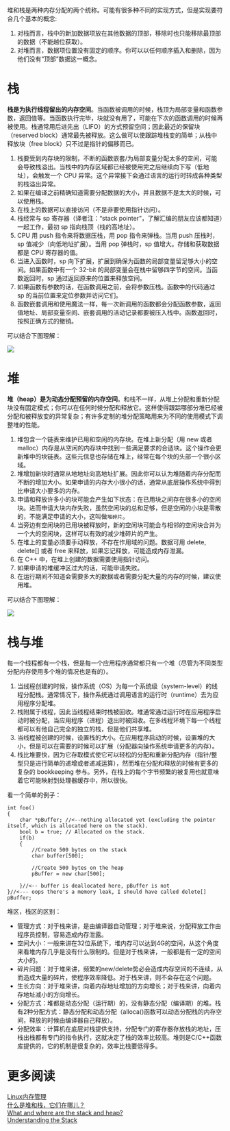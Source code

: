 堆和栈是两种内存分配的两个统称。可能有很多种不同的实现方式，但是实现要符合几个基本的概念:

1. 对栈而言，栈中的新加数据项放在其他数据的顶部，移除时也只能移除最顶部的数据（不能越位获取）。
2. 对堆而言，数据项位置没有固定的顺序。你可以以任何顺序插入和删除，因为他们没有“顶部”数据这一概念。

# 栈

**栈是为执行线程留出的内存空间**。当函数被调用的时候，栈顶为局部变量和函数参数，返回值等。当函数执行完毕，块就没有用了，可能在下次的函数调用的时候再被使用。栈通常用后进先出（LIFO）的方式预留空间；因此最近的保留块（reserved block）通常最先被释放。这么做可以使跟踪堆栈变的简单；从栈中释放块（free block）只不过是指针的偏移而已。

1.	栈要受到内存块的限制，不断的函数嵌套/为局部变量分配太多的空间，可能会导致栈溢出。当栈中的内存区域都已经被使用完之后继续向下写（低地址），会触发一个 CPU 异常。这个异常接下会通过语言的运行时转成各种类型的栈溢出异常。
2. 如果在编译之前精确知道需要分配数据的大小，并且数据不是太大的时候，可以使用栈。
3. 在栈上的数据可以直接访问（不是非要使用指针访问）。
4.	栈经常与 sp 寄存器（译者注：“stack pointer”，了解汇编的朋友应该都知道）一起工作，最初 sp 指向栈顶（栈的高地址）。
5.	CPU 用 push 指令来将数据压栈，用 pop 指令来弹栈。当用 push 压栈时，sp 值减少（向低地址扩展）。当用 pop 弹栈时，sp 值增大。存储和获取数据都是 CPU 寄存器的值。
6.	当进入函数时，sp 向下扩展，扩展到确保为函数的局部变量留足够大小的空间。如果函数中有一个 32-bit 的局部变量会在栈中留够四字节的空间。当函数返回时，sp 通过返回原来的位置来释放空间。
7.	如果函数有参数的话，在函数调用之前，会将参数压栈。函数中的代码通过 sp 的当前位置来定位参数并访问它们。
8.	函数嵌套调用和使用魔法一样，每一次新调用的函数都会分配函数参数，返回值地址、局部变量空间、嵌套调用的活动记录都要被压入栈中。函数返回时，按照正确方式的撤销。

可以结合下图理解：

![][2]

# 堆

**堆（heap）是为动态分配预留的内存空间**。和栈不一样，从堆上分配和重新分配块没有固定模式；你可以在任何时候分配和释放它。这样使得跟踪哪部分堆已经被分配和被释放变的异常复杂；有许多定制的堆分配策略用来为不同的使用模式下调整堆的性能。

1.	堆包含一个链表来维护已用和空闲的内存块。在堆上新分配（用 new 或者 malloc）内存是从空闲的内存块中找到一些满足要求的合适块。这个操作会更新堆中的块链表。这些元信息也存储在堆上，经常在每个块的头部一个很小区域。
2.	堆增加新块时通常从地地址向高地址扩展。因此你可以认为堆随着内存分配而不断的增加大小。如果申请的内存大小很小的话，通常从底层操作系统中得到比申请大小要多的内存。
3.	申请和释放许多小的块可能会产生如下状态：在已用块之间存在很多小的空闲块。进而申请大块内存失败，虽然空闲块的总和足够，但是空闲的小块是零散的，不能满足申请的大小，这叫做`堆碎片`。
4.	当旁边有空闲块的已用块被释放时，新的空闲块可能会与相邻的空闲块合并为一个大的空闲块，这样可以有效的减少堆碎片的产生。
5.	在堆上的变量必须要手动释放，不存在作用域的问题。数据可用 delete, delete[] 或者 free 来释放，如果忘记释放，可能造成内存泄漏。
6.	在 C++ 中，在堆上创建的数据需要使用指针访问。
7.	如果申请的堆缓冲区过大的话，可能申请失败。
8.	在运行期间不知道会需要多大的数据或者需要分配大量的内存的时候，建议使用堆。

可以结合下图理解：

![][1]

# 栈与堆

每一个线程都有一个栈，但是每一个应用程序通常都只有一个堆（尽管为不同类型分配内存使用多个堆的情况也是有的）。

1. 当线程创建的时候，操作系统（OS）为每一个系统级（system-level）的线程分配栈。通常情况下，操作系统通过调用语言的运行时（runtime）去为应用程序分配堆。 
2. 栈附属于线程，因此当线程结束时栈被回收。堆通常通过运行时在应用程序启动时被分配，当应用程序（进程）退出时被回收。在多线程环境下每一个线程都可以有他自己完全的独立的栈，但是他们共享堆。
3. 当线程被创建的时候，设置栈的大小。在应用程序启动的时候，设置堆的大小，但是可以在需要的时候可以扩展（分配器向操作系统申请更多的内存）。 
4. 栈比堆要快，因为它存取模式使它可以轻松的分配和重新分配内存（指针/整型只是进行简单的递增或者递减运算），然而堆在分配和释放的时候有更多的复杂的 bookkeeping 参与。另外，在栈上的每个字节频繁的被复用也就意味着它可能映射到处理器缓存中，所以很快。

看一个简单的例子：

    int foo()
    {
        char *pBuffer; //<--nothing allocated yet (excluding the pointer itself, which is allocated here on the stack).
        bool b = true; // Allocated on the stack.
        if(b)
        {
            //Create 500 bytes on the stack
            char buffer[500];
    
            //Create 500 bytes on the heap
            pBuffer = new char[500];
    
        }//<-- buffer is deallocated here, pBuffer is not
    }//<--- oops there's a memory leak, I should have called delete[] pBuffer;

堆区，栈区的区别：

* 管理方式：对于栈来讲，是由编译器自动管理；对于堆来说，分配释放工作由程序员控制，容易造成内存泄露。
* 空间大小：一般来讲在32位系统下，堆内存可以达到4G的空间，从这个角度来看堆内存几乎是没有什么限制的。但是对于栈来讲，一般都是有一定的空间大小的。
* 碎片问题：对于堆来讲，频繁的new/delete势必会造成内存空间的不连续，从而造成大量的碎片，使程序效率降低。对于栈来讲，则不会存在这个问题。
* 生长方向：对于堆来讲，向着内存地址增加的方向增长；对于栈来讲，向着内存地址减小的方向增长。
* 分配方式：堆都是动态分配（运行期）的，没有静态分配（编译期）的堆。栈有2种分配方式：静态分配和动态分配（alloca()函数可以动态分配栈的内存空间，释放的时候由编译器自己释放）。
* 分配效率：计算机在底层对栈提供支持，分配专门的寄存器存放栈的地址，压栈出栈都有专门的指令执行，这就决定了栈的效率比较高。堆则是C/C++函数库提供的，它的机制是很复杂的，效率比栈要低得多。

# 更多阅读

[Linux内存管理](http://www.kerneltravel.net/journal/v/mem.htm)  
[什么是堆和栈，它们在哪儿？](http://blog.jobbole.com/75321)  
[What and where are the stack and heap?](http://stackoverflow.com/questions/79923/what-and-where-are-the-stack-and-heap)  
[Understanding the Stack](https://www.cs.umd.edu/class/sum2003/cmsc311/Notes/Mips/stack.html)  


[1]: http://7xrlu9.com1.z0.glb.clouddn.com/Linux_OS_StackHeap_1.png
[2]: http://7xrlu9.com1.z0.glb.clouddn.com/Linux_OS_StackHeap_2.png

